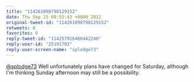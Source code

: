 ```yaml
---
title: "114261098798129152"
date: Thu Sep 15 08:55:43 +0000 2011
original-tweet-id: "114261098798129152"
retweets: 0
favorites: 0
reply-tweet-id: "114257916466442240"
reply-user-id: "25191703"
reply-user-screen-name: "splodge73"
---
```

<a href="https://twitter.com/splodge73">@splodge73</a> Well unfortunately plans have changed for Saturday, although I'm thinking Sunday afternoon may still be a possibility.
